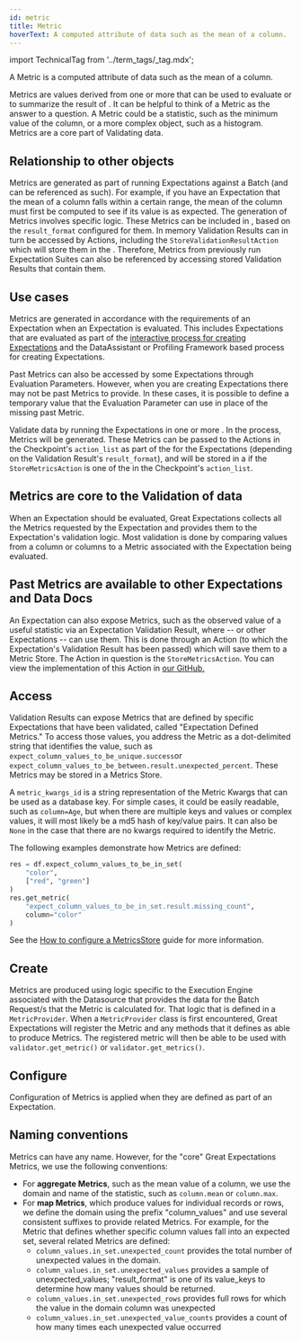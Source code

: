 ```yaml
---
id: metric
title: Metric
hoverText: A computed attribute of data such as the mean of a column.
---
```


import TechnicalTag from '../term_tags/_tag.mdx';

A Metric is a computed attribute of data such as the mean of a column.

Metrics are values derived from one or more <TechnicalTag relative="../" tag="batch" text="Batches" /> that can be used to evaluate <TechnicalTag relative="../" tag="expectation" text="Expectations" /> or to summarize the result of <TechnicalTag relative="../" tag="validation" text="Validation" />. It can be helpful to think of a Metric as the answer to a question.  A Metric could be a statistic, such as the minimum value of the column, or a more complex object, such as a histogram. Metrics are a core part of Validating data.

## Relationship to other objects

Metrics are generated as part of running Expectations against a Batch (and can be referenced as such). For example, if you have an Expectation that the mean of a column falls within a certain range, the mean of the column must first be computed to see if its value is as expected.  The generation of Metrics involves <TechnicalTag relative="../" tag="execution_engine" text="Execution Engine" /> specific logic.  These Metrics can be included in <TechnicalTag relative="../" tag="validation_result" text="Validation Results" />, based on the `result_format` configured for them.  In memory Validation Results can in turn be accessed by Actions, including the `StoreValidationResultAction` which will store them in the <TechnicalTag relative="../" tag="validation_result_store" text="Validation Results Store" />.  Therefore, Metrics from previously run Expectation Suites can also be referenced by accessing stored Validation Results that contain them.

## Use cases

Metrics are generated in accordance with the requirements of an Expectation when an Expectation is evaluated.  This includes Expectations that are evaluated as part of the [interactive process for creating Expectations](../guides/expectations/how_to_create_and_edit_expectations_with_instant_feedback_from_a_sample_batch_of_data.md) and the DataAssistant or Profiling Framework based process for creating Expectations.

Past Metrics can also be accessed by some Expectations through Evaluation Parameters.  However, when you are creating Expectations there may not be past Metrics to provide.  In these cases, it is possible to define a temporary value that the Evaluation Parameter can use in place of the missing past Metric.

<TechnicalTag relative="../" tag="checkpoint" text="Checkpoints" /> Validate data by running the Expectations in one or more <TechnicalTag relative="../" tag="expectation_suite" text="Expectation Suite" />.  In the process, Metrics will be generated.  These Metrics can be passed to the Actions in the Checkpoint's `action_list` as part of the <TechnicalTag relative="../" tag="validation_result" text="Validation Results" /> for the Expectations (depending on the Validation Result's `result_format`), and will be stored in a <TechnicalTag relative="../" tag="metric_store" text="Metric Store" /> if the `StoreMetricsAction` is one of the <TechnicalTag relative="../" tag="action" text="Actions" /> in the Checkpoint's `action_list`.

## Metrics are core to the Validation of data

When an Expectation should be evaluated, Great Expectations collects all the Metrics requested by the Expectation and provides them to the Expectation's validation logic. Most validation is done by comparing values from a column or columns to a Metric associated with the Expectation being evaluated.

## Past Metrics are available to other Expectations and Data Docs

An Expectation can also expose Metrics, such as the observed value of a useful statistic via an Expectation Validation Result, where <TechnicalTag relative="../" tag="data_docs" text="Data Docs" /> -- or other Expectations -- can use them.  This is done through an Action (to which the Expectation's Validation Result has been passed) which will save them to a Metric Store.  The Action in question is the `StoreMetricsAction`.  You can view the implementation of this Action in [our GitHub.](https://github.com/great-expectations/great_expectations/blob/0312642755f6003c70623e9aa3ceed1020373dac/great_expectations/checkpoint/actions.py#L905)

## Access

Validation Results can expose Metrics that are defined by specific Expectations that have been validated, called "Expectation Defined Metrics." To access those values, you address the Metric as a dot-delimited string that identifies the value, such as `expect_column_values_to_be_unique.success`or `expect_column_values_to_be_between.result.unexpected_percent`. These Metrics may be stored in a Metrics Store.

A `metric_kwargs_id` is a string representation of the Metric Kwargs that can be used as a database key. For simple cases, it could be easily readable, such as `column=Age`, but when there are multiple keys and values or complex values, it will most likely be a md5 hash of key/value pairs. It can also be `None` in the case that there are no kwargs required to identify the Metric.

The following examples demonstrate how Metrics are defined:

```python title="Python code"
res = df.expect_column_values_to_be_in_set(
    "color",
    ["red", "green"]
)
res.get_metric(
    "expect_column_values_to_be_in_set.result.missing_count",
    column="color"
)
```

See the [How to configure a MetricsStore](../guides/setup/configuring_metadata_stores/how_to_configure_a_metricsstore.md) guide for more information.

## Create

Metrics are produced using logic specific to the Execution Engine associated with the Datasource that provides the data for the Batch Request/s that the Metric is calculated for.  That logic that is defined in a `MetricProvider`. When a `MetricProvider` class is first encountered, Great Expectations will register the Metric and any methods that it defines as able to produce Metrics.  The registered metric will then be able to be used with `validator.get_metric()` or `validator.get_metrics()`. 

## Configure

Configuration of Metrics is applied when they are defined as part of an Expectation.

## Naming conventions

Metrics can have any name. However, for the "core" Great Expectations Metrics, we use the following conventions:

* For **aggregate Metrics**, such as the mean value of a column, we use the domain and name of the statistic, such as `column.mean` or `column.max`.
* For **map Metrics**, which produce values for individual records or rows, we define the domain using the prefix "column_values" and use several consistent suffixes to provide related Metrics. For example, for the Metric that defines whether specific column values fall into an expected set, several related Metrics are defined:
    * `column_values.in_set.unexpected_count` provides the total number of unexpected values in the domain.
    * `column_values.in_set.unexpected_values` provides a sample of unexpected_values; "result_format" is one of its
      value_keys to determine how many values should be returned.
    * `column_values.in_set.unexpected_rows` provides full rows for which the value in the domain column was unexpected
    * `column_values.in_set.unexpected_value_counts` provides a count of how many times each unexpected value occurred
